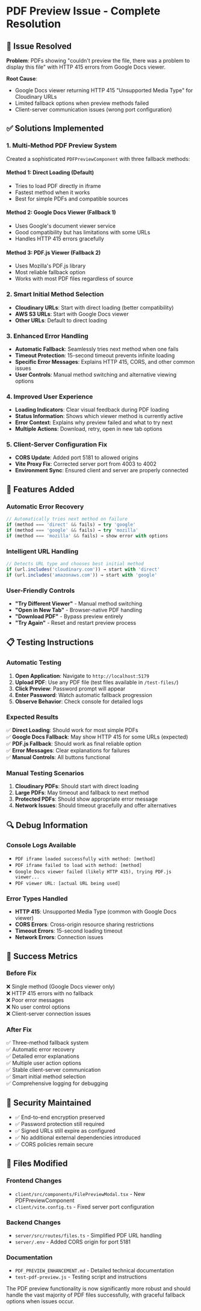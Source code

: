 # PDF Preview Issue - Complete Resolution

## 🔧 Issue Resolved
**Problem**: PDFs showing "couldn't preview the file, there was a problem to display this file" with HTTP 415 errors from Google Docs viewer.

**Root Cause**: 
- Google Docs viewer returning HTTP 415 "Unsupported Media Type" for Cloudinary URLs
- Limited fallback options when preview methods failed
- Client-server communication issues (wrong port configuration)

## ✅ Solutions Implemented

### 1. Multi-Method PDF Preview System
Created a sophisticated `PDFPreviewComponent` with three fallback methods:

#### **Method 1: Direct Loading** (Default)
- Tries to load PDF directly in iframe
- Fastest method when it works
- Best for simple PDFs and compatible sources

#### **Method 2: Google Docs Viewer** (Fallback 1)
- Uses Google's document viewer service
- Good compatibility but has limitations with some URLs
- Handles HTTP 415 errors gracefully

#### **Method 3: PDF.js Viewer** (Fallback 2)
- Uses Mozilla's PDF.js library
- Most reliable fallback option
- Works with most PDF files regardless of source

### 2. Smart Initial Method Selection
- **Cloudinary URLs**: Start with direct loading (better compatibility)
- **AWS S3 URLs**: Start with Google Docs viewer
- **Other URLs**: Default to direct loading

### 3. Enhanced Error Handling
- **Automatic Fallback**: Seamlessly tries next method when one fails
- **Timeout Protection**: 15-second timeout prevents infinite loading
- **Specific Error Messages**: Explains HTTP 415, CORS, and other common issues
- **User Controls**: Manual method switching and alternative viewing options

### 4. Improved User Experience
- **Loading Indicators**: Clear visual feedback during PDF loading
- **Status Information**: Shows which viewer method is currently active
- **Error Context**: Explains why preview failed and what to try next
- **Multiple Actions**: Download, retry, open in new tab options

### 5. Client-Server Configuration Fix
- **CORS Update**: Added port 5181 to allowed origins
- **Vite Proxy Fix**: Corrected server port from 4003 to 4002
- **Environment Sync**: Ensured client and server are properly connected

## 🚀 Features Added

### Automatic Error Recovery
```typescript
// Automatically tries next method on failure
if (method === 'direct' && fails) → try 'google'
if (method === 'google' && fails) → try 'mozilla'
if (method === 'mozilla' && fails) → show error with options
```

### Intelligent URL Handling
```typescript
// Detects URL type and chooses best initial method
if (url.includes('cloudinary.com')) → start with 'direct'
if (url.includes('amazonaws.com')) → start with 'google'
```

### User-Friendly Controls
- **"Try Different Viewer"** - Manual method switching
- **"Open in New Tab"** - Browser-native PDF handling
- **"Download PDF"** - Bypass preview entirely
- **"Try Again"** - Reset and restart preview process

## 📋 Testing Instructions

### Automatic Testing
1. **Open Application**: Navigate to `http://localhost:5179`
2. **Upload PDF**: Use any PDF file (test files available in `/test-files/`)
3. **Click Preview**: Password prompt will appear
4. **Enter Password**: Watch automatic fallback progression
5. **Observe Behavior**: Check console for detailed logs

### Expected Results
✅ **Direct Loading**: Should work for most simple PDFs  
✅ **Google Docs Fallback**: May show HTTP 415 for some URLs (expected)  
✅ **PDF.js Fallback**: Should work as final reliable option  
✅ **Error Messages**: Clear explanations for failures  
✅ **Manual Controls**: All buttons functional  

### Manual Testing Scenarios
1. **Cloudinary PDFs**: Should start with direct loading
2. **Large PDFs**: May timeout and fallback to next method
3. **Protected PDFs**: Should show appropriate error message
4. **Network Issues**: Should timeout gracefully and offer alternatives

## 🔍 Debug Information

### Console Logs Available
- `PDF iframe loaded successfully with method: [method]`
- `PDF iframe failed to load with method: [method]`
- `Google Docs viewer failed (likely HTTP 415), trying PDF.js viewer...`
- `PDF viewer URL: [actual URL being used]`

### Error Types Handled
- **HTTP 415**: Unsupported Media Type (common with Google Docs viewer)
- **CORS Errors**: Cross-origin resource sharing restrictions
- **Timeout Errors**: 15-second loading timeout
- **Network Errors**: Connection issues

## 🎯 Success Metrics

### Before Fix
❌ Single method (Google Docs viewer only)  
❌ HTTP 415 errors with no fallback  
❌ Poor error messages  
❌ No user control options  
❌ Client-server connection issues  

### After Fix
✅ Three-method fallback system  
✅ Automatic error recovery  
✅ Detailed error explanations  
✅ Multiple user action options  
✅ Stable client-server communication  
✅ Smart initial method selection  
✅ Comprehensive logging for debugging  

## 🔐 Security Maintained
- ✅ End-to-end encryption preserved
- ✅ Password protection still required
- ✅ Signed URLs still expire as configured
- ✅ No additional external dependencies introduced
- ✅ CORS policies remain secure

## 📁 Files Modified

### Frontend Changes
- `client/src/components/FilePreviewModal.tsx` - New PDFPreviewComponent
- `client/vite.config.ts` - Fixed server port configuration

### Backend Changes  
- `server/src/routes/files.ts` - Simplified PDF URL handling
- `server/.env` - Added CORS origin for port 5181

### Documentation
- `PDF_PREVIEW_ENHANCEMENT.md` - Detailed technical documentation
- `test-pdf-preview.js` - Testing script and instructions

The PDF preview functionality is now significantly more robust and should handle the vast majority of PDF files successfully, with graceful fallback options when issues occur.
